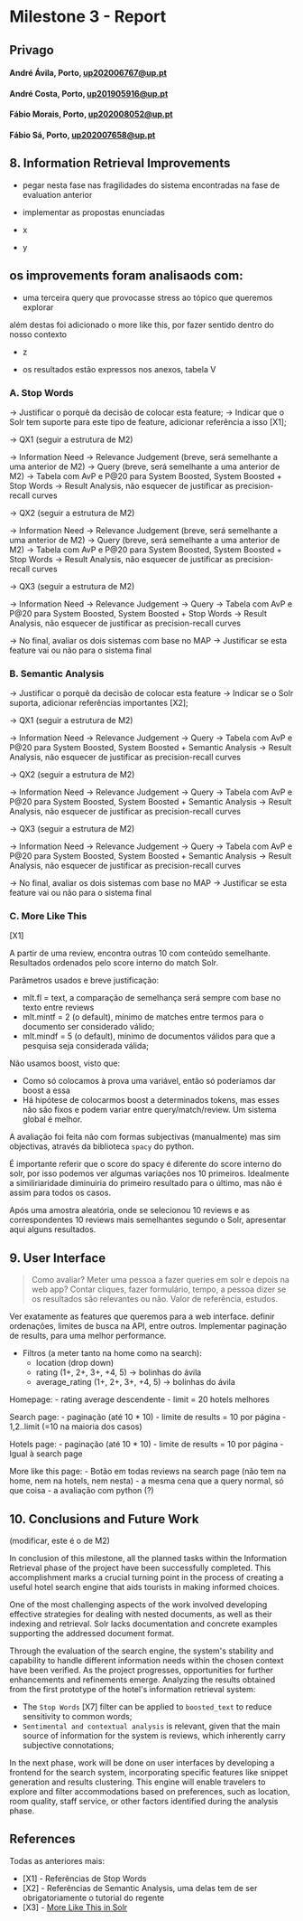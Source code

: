 # Milestone 3 - Report

## Privago

#### André Ávila, Porto, up202006767@up.pt
#### André Costa, Porto, up201905916@up.pt
#### Fábio Morais, Porto, up202008052@up.pt
#### Fábio Sá, Porto, up202007658@up.pt

## 8. Information Retrieval Improvements

- pegar nesta fase nas fragilidades do sistema encontradas na fase de evaluation anterior
- implementar as propostas enunciadas

- x
- y

os improvements foram analisaods com:
- 
- uma terceira query que provocasse stress ao tópico que queremos explorar

além destas foi adicionado o more like this, por fazer sentido dentro do nosso contexto

- z 

- os resultados estão expressos nos anexos, tabela V

### A. Stop Words    

-> Justificar o porquê da decisão de colocar esta feature;
-> Indicar que o Solr tem suporte para este tipo de feature, adicionar referência a isso [X1];

-> QX1 (seguir a estrutura de M2)

-> Information Need
-> Relevance Judgement (breve, será semelhante a uma anterior de M2)
-> Query (breve, será semelhante a uma anterior de M2)
-> Tabela com AvP e P@20 para System Boosted, System Boosted + Stop Words
-> Result Analysis, não esquecer de justificar as precision-recall curves

-> QX2 (seguir a estrutura de M2)

-> Information Need
-> Relevance Judgement (breve, será semelhante a uma anterior de M2)
-> Query (breve, será semelhante a uma anterior de M2)
-> Tabela com AvP e P@20 para System Boosted, System Boosted + Stop Words
-> Result Analysis, não esquecer de justificar as precision-recall curves

-> QX3 (seguir a estrutura de M2)

-> Information Need
-> Relevance Judgement
-> Query
-> Tabela com AvP e P@20 para System Boosted, System Boosted + Stop Words
-> Result Analysis, não esquecer de justificar as precision-recall curves

-> No final, avaliar os dois sistemas com base no MAP
-> Justificar se esta feature vai ou não para o sistema final

### B. Semantic Analysis

-> Justificar o porquê da decisão de colocar esta feature
-> Indicar se o Solr suporta, adicionar referências importantes [X2];

-> QX1 (seguir a estrutura de M2)

-> Information Need
-> Relevance Judgement
-> Query
-> Tabela com AvP e P@20 para System Boosted, System Boosted + Semantic Analysis
-> Result Analysis, não esquecer de justificar as precision-recall curves

-> QX2 (seguir a estrutura de M2)

-> Information Need
-> Relevance Judgement
-> Query
-> Tabela com AvP e P@20 para System Boosted, System Boosted + Semantic Analysis
-> Result Analysis, não esquecer de justificar as precision-recall curves

-> QX3 (seguir a estrutura de M2)

-> Information Need
-> Relevance Judgement
-> Query
-> Tabela com AvP e P@20 para System Boosted, System Boosted + Semantic Analysis
-> Result Analysis, não esquecer de justificar as precision-recall curves

-> No final, avaliar os dois sistemas com base no MAP
-> Justificar se esta feature vai ou não para o sistema final

### C. More Like This

[X1]

A partir de uma review, encontra outras 10 com conteúdo semelhante.
Resultados ordenados pelo score interno do match Solr.

Parâmetros usados e breve justificação:

- mlt.fl = text, a comparação de semelhança será sempre com base no texto entre reviews
- mlt.mintf = 2 (o default), mínimo de matches entre termos para o documento ser considerado válido;
- mlt.mindf = 5 (o default), mínimo de documentos válidos para que a pesquisa seja considerada válida;

Não usamos boost, visto que:
- Como só colocamos à prova uma variável, então só poderíamos dar boost a essa
- Há hipótese de colocarmos boost a determinados tokens, mas esses não são fixos e podem variar entre query/match/review. Um sistema global é melhor.

A avaliação foi feita não com formas subjectivas (manualmente) mas sim objectivas, através da biblioteca `spacy` do python.

É importante referir que o score do spacy é diferente do score interno do solr, por isso podemos ver algumas variações nos 10 primeiros. Idealmente a similiriaridade diminuiria do primeiro resultado para o último, mas não é assim para todos os casos.

Após uma amostra aleatória, onde se selecionou 10 reviews e as correspondentes 10 reviews mais semelhantes segundo o Solr, apresentar aqui alguns resultados.

## 9. User Interface

> Como avaliar? Meter uma pessoa a fazer queries em solr e depois na web app? Contar cliques, fazer formulário, tempo, a pessoa dizer se os resultados são relevantes ou não. Valor de referência, estudos.

Ver exatamente as features que queremos para a web interface. definir ordenações, limites de busca na API, entre outros. Implementar paginação de results, para uma melhor performance.

- Filtros (a meter tanto na home como na search):
    - location (drop down)
    - rating (1+, 2+, 3+, +4, 5) -> bolinhas do ávila
    - average_rating (1+, 2+, 3+, +4, 5) -> bolinhas do ávila

Homepage:
    - rating average descendente
    - limit = 20 hotels melhores

Search page:
    - paginação (até 10 * 10)
    - limite de results = 10 por página
    - 1,2..limit (=10 na maioria dos casos)

Hotels page:
    - paginação (até 10 * 10)
    - limite de results = 10 por página
    - Igual à search page

More like this page:
    - Botão em todas reviews na search page (não tem na home, nem na hotels, nem nesta)
    - a mesma cena que a query normal, só que coisa
    - a avaliação com python (?)

## 10. Conclusions and Future Work

(modificar, este é o de M2)

In conclusion of this milestone, all the planned tasks within the Information Retrieval phase of the project have been successfully completed. This accomplishment marks a crucial turning point in the process of creating a useful hotel search engine that aids tourists in making informed choices.

One of the most challenging aspects of the work involved developing effective strategies for dealing with nested documents, as well as their indexing and retrieval. Solr lacks documentation and concrete examples supporting the addressed document format.

Through the evaluation of the search engine, the system's stability and capability to handle different information needs within the chosen context have been verified. As the project progresses, opportunities for further enhancements and refinements emerge. Analyzing the results obtained from the first prototype of the hotel's information retrieval system:

- The `Stop Words` [X7] filter can be applied to `boosted_text` to reduce sensitivity to common words;
- `Sentimental and contextual analysis` is relevant, given that the main source of information for the system is reviews, which inherently carry subjective connotations;

In the next phase, work will be done on user interfaces by developing a frontend for the search system, incorporating specific features like snippet generation and results clustering. This engine will enable travelers to explore and filter accommodations based on preferences, such as location, room quality, staff service, or other factors identified during the analysis phase.

## References

Todas as anteriores mais:

- [X1] - Referências de Stop Words
- [X2] - Referências de Semantic Analysis, uma delas tem de ser obrigatoriamente o tutorial do regente
- [X3] - [More Like This in Solr](https://solr.apache.org/guide/8_8/morelikethis.html)